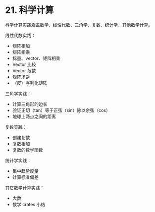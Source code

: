 # 21. 科学计算

科学计算实践涵盖数学、线性代数、三角学、复数、统计学、其他数学计算。

线性代数实践：
- 矩阵相加
- 矩阵相乘
- 标量、vector、矩阵相乘
- Vector 比较
- Vector 范数
- 矩阵求逆
- （反）序列化矩阵

三角学实践：
- 计算三角形的边长
- 验证正切（tan）等于正弦（sin）除以余弦（cos）
- 地球上两点之间的距离

复数实践：
- 创建复数
- 复数相加
- 复数的数学函数

统计学实践：
- 集中趋势度量
- 计算标准偏差

其它数学计算实践：
- 大数
- 数学 crates 小结
